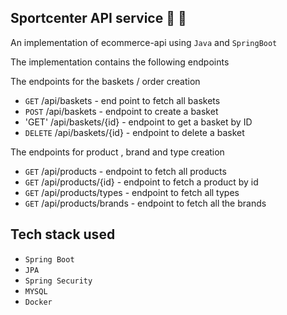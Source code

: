 ## Sportcenter API service :tada: :rocket:
An implementation of ecommerce-api using `Java` and `SpringBoot`

The implementation contains the following endpoints

The endpoints for the baskets / order creation
- `GET` /api/baskets - end point to fetch all baskets
- `POST` /api/baskets - endpoint to create a basket
- 'GET' /api/baskets/{id} - endpoint to get a basket by ID
- `DELETE` /api/baskets/{id} - endpoint to delete a basket

The endpoints for product , brand and type creation
- `GET` /api/products - endpoint to fetch all products
- `GET` /api/products/{id} - endpoint to fetch a product by id
- `GET` /api/products/types - endpoint to fetch all types
- `GET` /api/products/brands - endpoint to fetch all the brands

## Tech stack used
- `Spring Boot`
- `JPA`
- `Spring Security`
- `MYSQL`
- `Docker`


